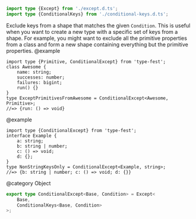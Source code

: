 ``` typescript
import type {Except} from './except.d.ts';
import type {ConditionalKeys} from './conditional-keys.d.ts';
```

Exclude keys from a shape that matches the given `Condition`.
This is useful when you want to create a new type with a specific set of keys from a shape. For example, you might want to exclude all the primitive properties from a class and form a new shape containing everything but the primitive properties.
@example

    import type {Primitive, ConditionalExcept} from 'type-fest';
    class Awesome {
        name: string;
        successes: number;
        failures: bigint;
        run() {}
    }
    type ExceptPrimitivesFromAwesome = ConditionalExcept<Awesome, Primitive>;
    //=> {run: () => void}

@example

    import type {ConditionalExcept} from 'type-fest';
    interface Example {
        a: string;
        b: string | number;
        c: () => void;
        d: {};
    }
    type NonStringKeysOnly = ConditionalExcept<Example, string>;
    //=> {b: string | number; c: () => void; d: {}}

@category Object

``` typescript
export type ConditionalExcept<Base, Condition> = Except<
    Base,
    ConditionalKeys<Base, Condition>
>;
```